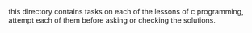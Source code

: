 this directory contains tasks on each of the lessons of c programming, attempt each of them before asking or checking the solutions.
